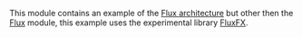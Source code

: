 This module contains an example of the [Flux architecture](https://facebook.github.io/flux/) 
but other then the [Flux](../flux) module, this example uses the experimental library [FluxFX](https://github.com/lestard/FluxFX).